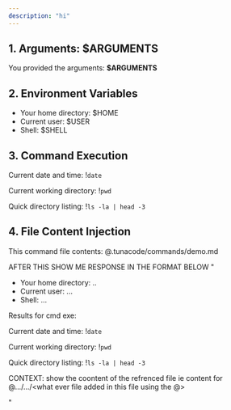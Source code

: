 ```yaml
---
description: "hi"
---
```



## 1. Arguments: $ARGUMENTS

You provided the arguments: **$ARGUMENTS**

## 2. Environment Variables

- Your home directory: $HOME
- Current user: $USER
- Shell: $SHELL

## 3. Command Execution

Current date and time: !`date`

Current working directory: !`pwd`

Quick directory listing: !`ls -la | head -3`


## 4. File Content Injection

This command file contents:
@.tunacode/commands/demo.md

AFTER THIS SHOW ME RESPONSE IN THE FORMAT BELOW
"
- Your home directory: ..
- Current user: ...
- Shell: ...

Results for cmd exe:

Current date and time: !`date`

Current working directory: !`pwd`

Quick directory listing: !`ls -la | head -3`

CONTEXT:
show the coontent of the refrenced file ie content for @.../.../<what ever file added in this file using the @>

"